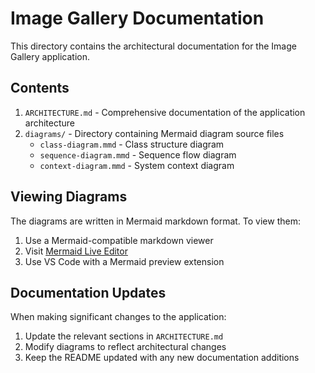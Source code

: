 # Image Gallery Documentation

This directory contains the architectural documentation for the Image Gallery application.

## Contents

1. `ARCHITECTURE.md` - Comprehensive documentation of the application architecture
2. `diagrams/` - Directory containing Mermaid diagram source files
   - `class-diagram.mmd` - Class structure diagram
   - `sequence-diagram.mmd` - Sequence flow diagram
   - `context-diagram.mmd` - System context diagram

## Viewing Diagrams

The diagrams are written in Mermaid markdown format. To view them:

1. Use a Mermaid-compatible markdown viewer
2. Visit [Mermaid Live Editor](https://mermaid.live)
3. Use VS Code with a Mermaid preview extension

## Documentation Updates

When making significant changes to the application:

1. Update the relevant sections in `ARCHITECTURE.md`
2. Modify diagrams to reflect architectural changes
3. Keep the README updated with any new documentation additions

